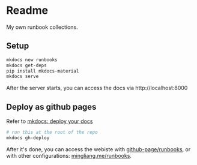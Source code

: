 # Readme

My own runbook collections.


## Setup

```bash
mkdocs new runbooks
mkdocs get-deps
pip install mkdocs-material
mkdocs serve
```

After the server starts, you can access the docs via http://localhost:8000


## Deploy as github pages

Refer to [mkdocs: deploy your docs](https://www.mkdocs.org/user-guide/deploying-your-docs/)

```bash
# run this at the root of the repo
mkdocs gh-deploy 
```

After it's done, you can access the webiste with [github-page/runbooks](https://mingliangguo.github.io/runbooks), or with other configurations: [mingliang.me/runbooks](https://mingliang.me/runbooks).
